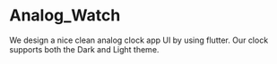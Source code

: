 # Analog_Watch
We design a nice clean analog clock app UI by using flutter. Our clock supports both the Dark and Light theme.
